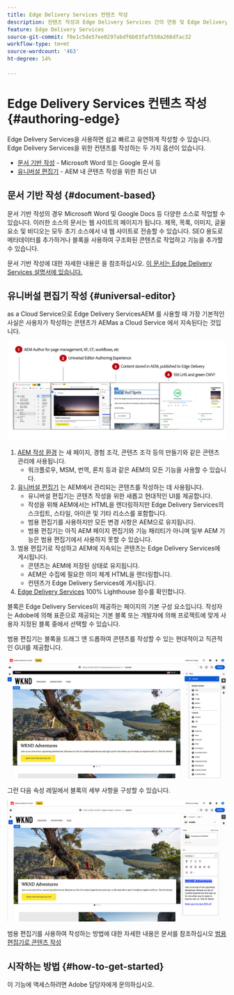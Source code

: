 ```yaml
---
title: Edge Delivery Services 컨텐츠 작성
description: 컨텐츠 작성과 Edge Delivery Services 간의 연동 및 Edge Delivery Services을 통해 AEM 컨텐츠를 작성하는 방법에 대해 알아봅니다.
feature: Edge Delivery Services
source-git-commit: f6e1c5de57ee0297abdf6b03faf550a266dfac32
workflow-type: tm+mt
source-wordcount: '463'
ht-degree: 14%

---
```



# Edge Delivery Services 컨텐츠 작성 {#authoring-edge}

Edge Delivery Services을 사용하면 쉽고 빠르고 유연하게 작성할 수 있습니다. Edge Delivery Services을 위한 컨텐츠를 작성하는 두 가지 옵션이 있습니다.

* [문서 기반 작성](#document-based) - Microsoft Word 또는 Google 문서 등
* [유니버설 편집기](#universal-editor) - AEM 내 콘텐츠 작성을 위한 최신 UI

## 문서 기반 작성 {#document-based}

문서 기반 작성의 경우 Microsoft Word 및 Google Docs 등 다양한 소스로 작업할 수 있습니다. 이러한 소스의 문서는 웹 사이트의 페이지가 됩니다. 제목, 목록, 이미지, 글꼴 요소 및 비디오는 모두 초기 소스에서 내 웹 사이트로 전송할 수 있습니다. SEO 용도로 메타데이터를 추가하거나 블록을 사용하여 구조화된 콘텐츠로 작업하고 기능을 추가할 수 있습니다.

문서 기반 작성에 대한 자세한 내용은 을 참조하십시오. [이 문서는 Edge Delivery Services 설명서에 있습니다.](https://www.aem.live/docs/authoring)

## 유니버설 편집기 작성 {#universal-editor}

as a Cloud Service으로 Edge Delivery ServicesAEM 를 사용할 때 가장 기본적인 사실은 사용자가 작성하는 콘텐츠가 AEMas a Cloud Service 에서 지속된다는 것입니다.

![Edge Delivery Services에서 AEM 작성 작동 방식](assets/how-aem-edge-works.png)

1. [AEM 작성 환경](/help/sites-cloud/authoring/getting-started/quick-start.md) 는 새 페이지, 경험 조각, 콘텐츠 조각 등의 만들기와 같은 콘텐츠 관리에 사용됩니다.
   * 워크플로우, MSM, 번역, 론치 등과 같은 AEM의 모든 기능을 사용할 수 있습니다.
1. [유니버설 편집기](/help/implementing/universal-editor/authoring.md) 는 AEM에서 관리되는 콘텐츠를 작성하는 데 사용됩니다.
   * 유니버설 편집기는 콘텐츠 작성을 위한 새롭고 현대적인 UI를 제공합니다.
   * 작성을 위해 AEM에서는 HTML을 렌더링하지만 Edge Delivery Services의 스크립트, 스타일, 아이콘 및 기타 리소스를 포함합니다.
   * 범용 편집기를 사용하지만 모든 변경 사항은 AEM으로 유지됩니다.
   * 범용 편집기는 아직 AEM 페이지 편집기와 기능 패리티가 아니며 일부 AEM 기능은 범용 편집기에서 사용하지 못할 수 있습니다.
1. 범용 편집기로 작성하고 AEM에 지속되는 콘텐츠는 Edge Delivery Services에 게시됩니다.
   * 콘텐츠는 AEM에 저장된 상태로 유지됩니다.
   * AEM은 수집에 필요한 의미 체계 HTML을 렌더링합니다.
   * 컨텐츠가 Edge Delivery Services에 게시됩니다.
1. [Edge Delivery Services](https://www.aem.live/home) 100% Lighthouse 점수를 확인합니다.

블록은 Edge Delivery Services이 제공하는 페이지의 기본 구성 요소입니다. 작성자는 Adobe에 의해 표준으로 제공되는 기본 블록 또는 개발자에 의해 프로젝트에 맞게 사용자 지정된 블록 중에서 선택할 수 있습니다.

범용 편집기는 블록을 드래그 앤 드롭하여 콘텐츠를 작성할 수 있는 현대적이고 직관적인 GUI를 제공합니다.

![범용 편집기에서 블록 드래그 앤 드롭](assets/blocks.png)

그런 다음 속성 레일에서 블록의 세부 사항을 구성할 수 있습니다.

![블록 속성 구성](assets/block-properties.png)

범용 편집기를 사용하여 작성하는 방법에 대한 자세한 내용은 문서를 참조하십시오 [범용 편집기로 콘텐츠 작성](/help/implementing/universal-editor/authoring.md)

## 시작하는 방법 {#how-to-get-started}

이 기능에 액세스하려면 Adobe 담당자에게 문의하십시오.
